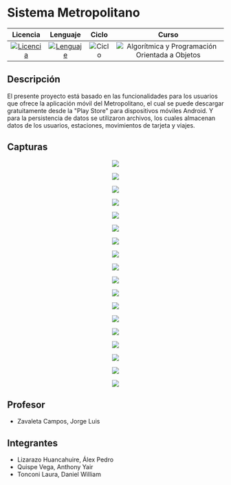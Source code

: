 # **Sistema Metropolitano**

<div align="center">

|Licencia|Lenguaje|Ciclo|Curso|
|:--:|:--:|:--:|:--:|
|[![Licencia](https://img.shields.io/badge/License-MIT-red.svg)](https://opensource.org/licenses/MIT)|[![Lenguaje](https://img.shields.io/badge/Language-java-blue.svg)](https://dev.java/learn/getting-started-with-java/)|![Ciclo](https://img.shields.io/badge/IV-2019-green.svg)|![Algorítmica y Programación Orientada a Objetos](https://img.shields.io/badge/Algorítmica_y_Programación_Orientada_a_Objetos-blueviolet.svg)

</div>


## Descripción

El presente proyecto está basado en las funcionalidades para los usuarios que ofrece la aplicación móvil del Metropolitano, el cual se puede descargar gratuitamente desde la "Play Store" para dispositivos móviles Android. Y para la persistencia de datos se utilizaron archivos, los cuales almacenan datos de los usuarios, estaciones, movimientos de tarjeta y viajes.


## Capturas

<p align="center">
  <img src="https://github.com/anthonyquispev/ProyectoMetropolitano/blob/master/capturas/Ventana_Principal.PNG">
</p>
<p align="center">
  <img src="https://github.com/anthonyquispev/ProyectoMetropolitano/blob/master/capturas/Cliente_Recargas1.PNG">
</p>
<p align="center">
  <img src="https://github.com/anthonyquispev/ProyectoMetropolitano/blob/master/capturas/Cliente_Viajes.PNG">
</p>
<p align="center">
  <img src="https://github.com/anthonyquispev/ProyectoMetropolitano/blob/master/capturas/Cliente_RecargaVirtual.PNG">
</p>
<p align="center">
  <img src="https://github.com/anthonyquispev/ProyectoMetropolitano/blob/master/capturas/Cliente_HorariosBuses.PNG">
</p>
<p align="center">
  <img src="https://github.com/anthonyquispev/ProyectoMetropolitano/blob/master/capturas/Cliente_BusesDisponibles.PNG">
</p>
<p align="center">
  <img src="https://github.com/anthonyquispev/ProyectoMetropolitano/blob/master/capturas/Cliente_EnviarMensaje.PNG">
</p>
<p align="center">
  <img src="https://github.com/anthonyquispev/ProyectoMetropolitano/blob/master/capturas/Cliente_LeerMensajes2.PNG">
</p>
<p align="center">
  <img src="https://github.com/anthonyquispev/ProyectoMetropolitano/blob/master/capturas/Admin_EditarCliente1.PNG">
</p>
<p align="center">
  <img src="https://github.com/anthonyquispev/ProyectoMetropolitano/blob/master/capturas/Admin_EmitirTarjeta.PNG">
</p>
<p align="center">
  <img src="https://github.com/anthonyquispev/ProyectoMetropolitano/blob/master/capturas/Admin_RecargaEstacion.PNG">
</p>
<p align="center">
  <img src="https://github.com/anthonyquispev/ProyectoMetropolitano/blob/master/capturas/Admin_RegistroCliente6.PNG">
</p>
<p align="center">
  <img src="https://github.com/anthonyquispev/ProyectoMetropolitano/blob/master/capturas/Admin_MovimientosViajes.PNG">
</p>
<p align="center">
  <img src="https://github.com/anthonyquispev/ProyectoMetropolitano/blob/master/capturas/Admin_IniciarViaje1.PNG">
</p>
<p align="center">
  <img src="https://github.com/anthonyquispev/ProyectoMetropolitano/blob/master/capturas/Admin_MostrarViajes.PNG">
</p>
<p align="center">
  <img src="https://github.com/anthonyquispev/ProyectoMetropolitano/blob/master/capturas/Admin_FinalizarViaje1.PNG">
</p>
<p align="center">
  <img src="https://github.com/anthonyquispev/ProyectoMetropolitano/blob/master/capturas/Admin_ResponderMensajes.PNG">
</p>
<p align="center">
  <img src="https://github.com/anthonyquispev/ProyectoMetropolitano/blob/master/capturas/Admin_Rutas.PNG">
</p>


## Profesor

* Zavaleta Campos, Jorge Luis


## Integrantes

* Lizarazo Huancahuire, Álex Pedro
* Quispe Vega, Anthony Yair
* Tonconi Laura, Daniel William